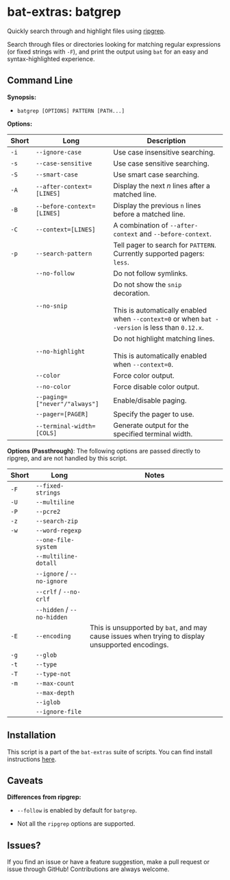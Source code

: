# bat-extras: batgrep

Quickly search through and highlight files using [ripgrep](https://github.com/burntsushi/ripgrep).

Search through files or directories looking for matching regular expressions (or fixed strings with `-F`), and print the output using `bat` for an easy and syntax-highlighted experience.



## Command Line

**Synopsis:**

- `batgrep [OPTIONS] PATTERN [PATH...] `



**Options:**

| Short | Long                       | Description                                                  |
| ----- | -------------------------- | ------------------------------------------------------------ |
| `-i`  | `--ignore-case`            | Use case insensitive searching.                              |
| `-s`  | `--case-sensitive`         | Use case sensitive searching.                                |
| `-S`  | `--smart-case`             | Use smart case searching.                                    |
| `-A`  | `--after-context=[LINES]`  | Display the next *n* lines after a matched line.             |
| `-B`  | `--before-context=[LINES]` | Display the previous `n` lines before a matched line.        |
| `-C`  | `--context=[LINES]`        | A combination of `--after-context` and `--before-context`.   |
| `-p`  | `--search-pattern`         | Tell pager to search for `PATTERN`. Currently supported pagers: `less`. |
|       | `--no-follow`              | Do not follow symlinks.                                      |
|       | `--no-snip`                | Do not show the `snip` decoration.<br /><br />This is automatically enabled when `--context=0` or when `bat --version` is less than `0.12.x`. |
|       | `--no-highlight`           | Do not highlight matching lines.<br /><br />This is automatically enabled when `--context=0`. |
|       | `--color`                  | Force color output.                                          |
|       | `--no-color`               | Force disable color output.                                  |
|       | `--paging=["never"/"always"]`| Enable/disable paging.                                     |
|       | `--pager=[PAGER]`          | Specify the pager to use.                                    |
|       | `--terminal-width=[COLS]`  | Generate output for the specified terminal width.            |



**Options (Passthrough)**:
The following options are passed directly to ripgrep, and are not handled by this script.

| Short | Long                       | Notes                                                        |
| ----- | -------------------------- | ------------------------------------------------------------ |
| `-F`  | `--fixed-strings`          |                                                              |
| `-U`  | `--multiline`              |                                                              |
| `-P`  | `--pcre2`                  |                                                              |
| `-z`  | `--search-zip`             |                                                              |
| `-w`  | `--word-regexp`            |                                                              |
|       | `--one-file-system`        |                                                              |
|       | `--multiline-dotall`       |                                                              |
|       | `--ignore` / `--no-ignore` |                                                              |
|       | `--crlf` / `--no-crlf`     |                                                              |
|       | `--hidden` / `--no-hidden` |                                                              |
| `-E`  | `--encoding`               | This is unsupported by `bat`, and may cause issues when trying to display unsupported encodings. |
| `-g`  | `--glob`                   |                                                              |
| `-t`  | `--type`                   |                                                              |
| `-T`  | `--type-not`               |                                                              |
| `-m`  | `--max-count`              |                                                              |
|       | `--max-depth`              |                                                              |
|       | `--iglob`                  |                                                              |
|       | `--ignore-file`            |                                                              |



## Installation

This script is a part of the `bat-extras` suite of scripts. You can find install instructions [here](../README.md#installation).



## Caveats

**Differences from ripgrep:**

- `--follow` is enabled by default for `batgrep`.

- Not all the `ripgrep` options are supported.



## Issues?

If you find an issue or have a feature suggestion, make a pull request or issue through GitHub!
Contributions are always welcome.

